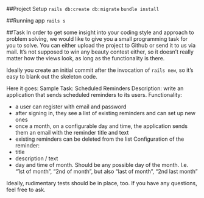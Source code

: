 
##Project Setup
`rails db:create db:migrate`
`bundle install`

##Running app
`rails s`

##Task
In order to get some insight into your coding style and approach to problem solving, we would like to give you a small programming task for you to solve. You can either upload the project to Github or send it to us via mail. It’s not supposed to win any beauty contest either, so it doesn’t really matter how the views look, as long as the functionality is there.

Ideally you create an initial commit after the invocation of `rails new`, so it’s easy to blank out the skeleton code.

Here it goes:
Sample Task: Scheduled Reminders
Description: write an application that sends scheduled reminders to its users.
Functionality:
- a user can register with email and password
- after signing in, they see a list of existing reminders and can set up new ones
- once a month, on a configurable day and time, the application sends them an email with the reminder title and text
- existing reminders can be deleted from the list
Configuration of the reminder:
- title
- description / text
- day and time of month. Should be any possible day of the month. I.e. “1st of month”, “2nd of month”, but also “last of month”, “2nd last month”

Ideally, rudimentary tests should be in place, too. If you have any questions, feel free to ask.
